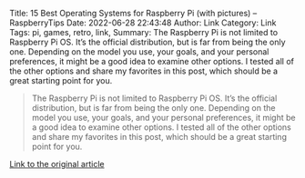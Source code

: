 Title: 15 Best Operating Systems for Raspberry Pi (with pictures) – RaspberryTips
Date: 2022-06-28 22:43:48
Author: Link
Category: Link
Tags: pi, games, retro, link, 
Summary: The Raspberry Pi is not limited to Raspberry Pi OS. It’s the official distribution, but is far from being the only one. Depending on the model you use, your goals, and your personal preferences, it might be a good idea to examine other options. I tested all of the other options and share my favorites in this post, which should be a great starting point for you.

> The Raspberry Pi is not limited to Raspberry Pi OS. It’s the official distribution, but is far from being the only one. Depending on the model you use, your goals, and your personal preferences, it might be a good idea to examine other options. I tested all of the other options and share my favorites in this post, which should be a great starting point for you.

[Link to the original article](https://raspberrytips.com/best-os-for-raspberry-pi/)
